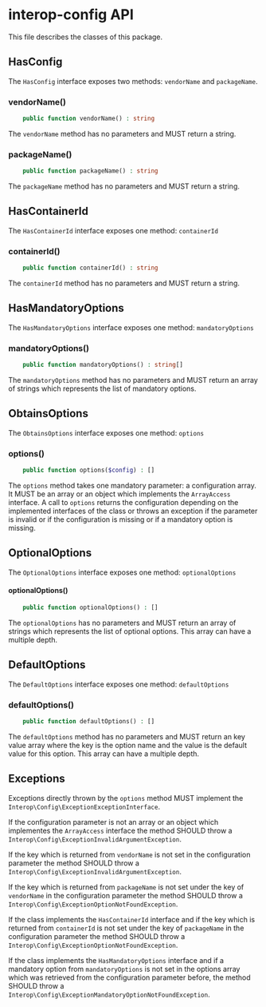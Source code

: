 # interop-config API

This file describes the classes of this package.

## HasConfig

The `HasConfig` interface exposes two methods: `vendorName` and `packageName`.

### vendorName()
```php
    public function vendorName() : string
```

The `vendorName` method has no parameters and MUST return a string.

### packageName()
```php
    public function packageName() : string
```

The `packageName` method has no parameters and MUST return a string.

## HasContainerId
The `HasContainerId` interface exposes one method: `containerId`

### containerId()
```php
    public function containerId() : string
```

The `containerId` method has no parameters and MUST return a string.

## HasMandatoryOptions
The `HasMandatoryOptions` interface exposes one method: `mandatoryOptions`

### mandatoryOptions()
```php
    public function mandatoryOptions() : string[]
```
The `mandatoryOptions` method has no parameters and MUST return an array of strings which represents the list of mandatory 
options.

## ObtainsOptions
The `ObtainsOptions` interface exposes one method: `options`

### options()
```php
    public function options($config) : []
```
The `options` method takes one mandatory parameter: a configuration array. It MUST be an array or an object which implements the 
`ArrayAccess` interface. A call to `options` returns the configuration depending on the implemented interfaces of the 
class or throws an exception if the parameter is invalid or if the configuration is missing or if a mandatory option is missing.

## OptionalOptions
The `OptionalOptions` interface exposes one method: `optionalOptions`

#### optionalOptions()
```php
    public function optionalOptions() : []
```
The `optionalOptions` has no parameters and MUST return an array of strings which represents the list of optional options. 
This array can have a multiple depth.

## DefaultOptions
The `DefaultOptions` interface exposes one method: `defaultOptions`

### defaultOptions()
```php
    public function defaultOptions() : []
```
The `defaultOptions` method has no parameters and MUST return an key value array where the key is the option name and 
the value is the default value for this option. This array can have a multiple depth.

## Exceptions
Exceptions directly thrown by the `options` method MUST implement the `Interop\Config\ExceptionExceptionInterface`.

If the configuration parameter is not an array or an object which implementes the `ArrayAccess` interface the method 
SHOULD throw a `Interop\Config\ExceptionInvalidArgumentException`.

If the key which is returned from `vendorName` is not set in the configuration parameter the method SHOULD throw a 
`Interop\Config\ExceptionInvalidArgumentException`.

If the key which is returned from `packageName` is not set under the key of `vendorName` in the configuration parameter 
the method SHOULD throw a `Interop\Config\ExceptionOptionNotFoundException`.

If the class implements the `HasContainerId` interface and if the key which is returned from `containerId` is not set
under the key of `packageName` in the configuration parameter the method SHOULD throw a 
`Interop\Config\ExceptionOptionNotFoundException`.

If the class implements the `HasMandatoryOptions` interface and if a mandatory option from `mandatoryOptions` is not set 
in the options array which was retrieved from the configuration parameter before, the method SHOULD throw a 
`Interop\Config\ExceptionMandatoryOptionNotFoundException`.

